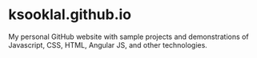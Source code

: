 # ksooklal.github.io

My personal GitHub website with sample projects and demonstrations of Javascript, CSS, HTML, Angular JS, and other technologies.

